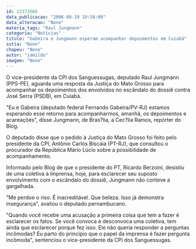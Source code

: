 ```yaml
---
id: 12372666
data_publicacao: "2006-09-19 19:58:00"
data_alteracao: "None"
materia_tags: "Raul Jungmann"
categoria: "Notícias"
titulo: "Gabeira e Jungmann esperam acompanhar depoimentos em Cuiabá"
sutia: "None"
chapeu: "None"
autor: "jamildo"
imagem: "None"
---
```

<p>O vice-presidente da CPI dos Sanguessugas, deputado Raul Jungmann (PPS-PE), aguarda uma resposta da Justi&ccedil;a do Mato Grosso para acompanhar os depoimentos dos envolvidos no esc&acirc;ndalo do dossi&ecirc; contra Jos&eacute; Serra (PSDB), em Cuiab&aacute;.</p>

<p>"Eu e Gabeira (deputado federal Fernando Gabeira/PV-RJ) estamos esperando esse retorno para acompanharmos, amanh&atilde;, os depoimentos e acarea&ccedil;&otilde;es", disse Jungmann, de Bras?lia, a Cec?lia Ramos, rep&oacute;rter do Blog.</p>

<p>O deputado disse que o pedido &agrave; Justi&ccedil;a do Mato Grosso foi feito pelo presidente da CPI, Ant&ocirc;nio Carlos Biscaia (PT-RJ), que consultou o procurador da Rep&uacute;blica M&aacute;rio L&uacute;cio sobre a possibilidade de acompanhamento.</p>

<p>Informado pelo Blog de que o presidente do PT, Ricardo Berzoini, desistiu de uma coletiva &agrave; Imprensa, hoje, para esclarecer seu suposto envolvimento com o esc&acirc;ndalo do dossi&ecirc;, Jungmann n&atilde;o conteve a gargalhada.</p>

<p>"Me perdoe o riso. &Eacute; inacredit&aacute;vel. Que beleza. Isso j&aacute; demonstra inseguran&ccedil;a", avaliou o deputado pernambucano.</p>

<p>"Quando voc&ecirc; recebe uma acusa&ccedil;&atilde;o a primeira coisa que tem a fazer &eacute; esclarecer os fatos. Se voc&ecirc; convoca e desconvoca uma coletiva, tem ainda que esclarecer porque fez isso. Ele n&atilde;o queria responder a perguntas inc&ocirc;modas? Eu parto do principio que o papel da imprensa &eacute; fazer pergunta inc&ocirc;moda", sentenciou o vice-presidente da CPI dos Sanguessugas.</p>
